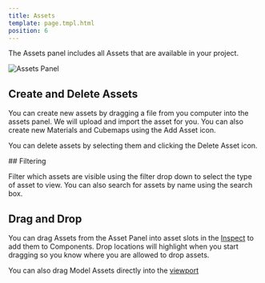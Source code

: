 ```yaml
---
title: Assets
template: page.tmpl.html
position: 6
---
```


The Assets panel includes all Assets that are available in your project.

![Assets Panel][1]

## Create and Delete Assets

You can create new assets by dragging a file from you computer into the assets panel. We will upload and import the asset for you. You can also create new Materials and Cubemaps using the Add Asset icon.

You can delete assets by selecting them and clicking the Delete Asset icon.

## Filtering

Filter which assets are visible using the filter drop down to select the type of asset to view. You can also search for assets by name using the search box.

## Drag and Drop

You can drag Assets from the Asset Panel into asset slots in the [Inspect][2] to add them to Components. Drop locations will highlight when you start dragging so you know where you are allowed to drop assets.

You can also drag Model Assets directly into the [viewport][3]

[1]: /images/user-manual/assets-panel.jpg
[2]: /user-manual/designer/inspector
[3]: /user-manual/designer/viewport

